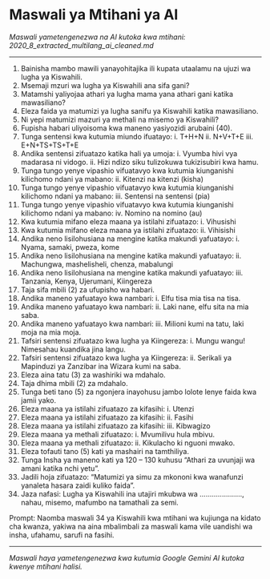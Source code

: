 # Maswali ya Mtihani ya AI
*Maswali yametengenezwa na AI kutoka kwa mtihani: 2020_8_extracted_multilang_ai_cleaned.md*

---

1.  Bainisha mambo mawili yanayohitajika ili kupata utaalamu na ujuzi wa lugha ya Kiswahili.
2.  Msemaji mzuri wa lugha ya Kiswahili ana sifa gani?
3.  Matamshi yaliyojaa athari ya lugha mama yana athari gani katika mawasiliano?
4.  Eleza faida ya matumizi ya lugha sanifu ya Kiswahili katika mawasiliano.
5.  Ni yepi matumizi mazuri ya methali na misemo ya Kiswahili?
6.  Fupisha habari uliyoisoma kwa maneno yasiyozidi arubaini (40).
7.  Tunga sentensi kwa kutumia miundo ifuatayo: i. T+H+N ii. N+V+T+E iii. E+N+TS+TS+T+E
8.  Andika sentensi zifuatazo katika hali ya umoja: i. Vyumba hivi vya madarasa ni vidogo. ii. Hizi ndizo siku tulizokuwa tukizisubiri kwa hamu.
9.  Tunga tungo yenye vipashio vifuatavyo kwa kutumia kiunganishi kilichomo ndani ya mabano: ii. Kitenzi na kitenzi (kisha)
10. Tunga tungo yenye vipashio vifuatavyo kwa kutumia kiunganishi kilichomo ndani ya mabano: iii. Sentensi na sentensi (pia)
11. Tunga tungo yenye vipashio vifuatavyo kwa kutumia kiunganishi kilichomo ndani ya mabano: iv. Nomino na nomino (au)
12. Kwa kutumia mifano eleza maana ya istilahi zifuatazo: i. Vihusishi
13. Kwa kutumia mifano eleza maana ya istilahi zifuatazo: ii. Vihisishi
14. Andika neno lisilohusiana na mengine katika makundi yafuatayo: i. Nyama, samaki, pweza, kome
15. Andika neno lisilohusiana na mengine katika makundi yafuatayo: ii. Machungwa, mashelisheli, chenza, mabalungi
16. Andika neno lisilohusiana na mengine katika makundi yafuatayo: iii. Tanzania, Kenya, Ujerumani, Kiingereza
17. Taja sifa mbili (2) za ufupisho wa habari.
18. Andika maneno yafuatayo kwa nambari: i. Elfu tisa mia tisa na tisa.
19. Andika maneno yafuatayo kwa nambari: ii. Laki nane, elfu sita na mia saba.
20. Andika maneno yafuatayo kwa nambari: iii. Milioni kumi na tatu, laki moja na mia moja.
21. Tafsiri sentensi zifuatazo kwa lugha ya Kiingereza: i. Mungu wangu! Nimesahau kuandika jina langu.
22. Tafsiri sentensi zifuatazo kwa lugha ya Kiingereza: ii. Serikali ya Mapinduzi ya Zanzibar ina Wizara kumi na saba.
23. Eleza aina tatu (3) za washiriki wa mdahalo.
24. Taja dhima mbili (2) za mdahalo.
25. Tunga beti tano (5) za ngonjera inayohusu jambo lolote lenye faida kwa jamii yako.
26. Eleza maana ya istilahi zifuatazo za kifasihi: i. Utenzi
27. Eleza maana ya istilahi zifuatazo za kifasihi: ii. Fasihi
28. Eleza maana ya istilahi zifuatazo za kifasihi: iii. Kibwagizo
29. Eleza maana ya methali zifuatazo: i. Mvumilivu hula mbivu.
30. Eleza maana ya methali zifuatazo: ii. Kikulacho ki nguoni mwako.
31. Eleza tofauti tano (5) kati ya mashairi na tamthiliya.
32. Tunga Insha ya maneno kati ya 120 – 130 kuhusu “Athari za uvunjaji wa amani katika nchi yetu”.
33. Jadili hoja zifuatazo: “Matumizi ya simu za mkononi kwa wanafunzi yanaleta hasara zaidi kuliko faida”.
34. Jaza nafasi: Lugha ya Kiswahili ina utajiri mkubwa wa ....................., nahau, misemo, mafumbo na tamathali za semi.

Prompt: Naomba maswali 34 ya Kiswahili kwa mtihani wa kujiunga na kidato cha kwanza, yakiwa na aina mbalimbali za maswali kama vile uandishi wa insha, ufahamu, sarufi na fasihi.

---
*Maswali haya yametengenezwa kwa kutumia Google Gemini AI kutoka kwenye mtihani halisi.*
